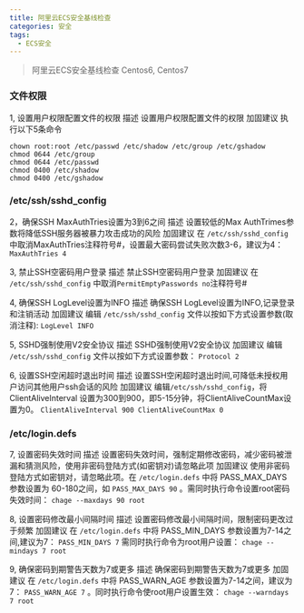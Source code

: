 ```yaml
---
title: 阿里云ECS安全基线检查 
categories: 安全
tags:  
  - ECS安全   
---
```


> 阿里云ECS安全基线检查
> Centos6, Centos7

### 文件权限
1, 设置用户权限配置文件的权限 
描述
设置用户权限配置文件的权限
加固建议
执行以下5条命令

```
chown root:root /etc/passwd /etc/shadow /etc/group /etc/gshadow
chmod 0644 /etc/group 
chmod 0644 /etc/passwd 
chmod 0400 /etc/shadow 
chmod 0400 /etc/gshadow
```

<!--more-->

### /etc/ssh/sshd_config
2，确保SSH MaxAuthTries设置为3到6之间
描述
设置较低的Max AuthTrimes参数将降低SSH服务器被暴力攻击成功的风险
加固建议
在 ``/etc/ssh/sshd_config`` 中取消MaxAuthTries注释符号#，设置最大密码尝试失败次数3-6，建议为4： ``MaxAuthTries 4``

3, 禁止SSH空密码用户登录
描述
禁止SSH空密码用户登录 
加固建议
在 ``/etc/ssh/sshd_config`` 中取消``PermitEmptyPasswords no``注释符号#

4, 确保SSH LogLevel设置为INFO
描述
确保SSH LogLevel设置为INFO,记录登录和注销活动
加固建议
编辑 ``/etc/ssh/sshd_config`` 文件以按如下方式设置参数(取消注释): ``LogLevel INFO``

5, SSHD强制使用V2安全协议 
描述
SSHD强制使用V2安全协议
加固建议
编辑 ``/etc/ssh/sshd_config`` 文件以按如下方式设置参数： ``Protocol 2``

6, 设置SSH空闲超时退出时间
描述
设置SSH空闲超时退出时间,可降低未授权用户访问其他用户ssh会话的风险
加固建议
编辑``/etc/ssh/sshd_config``，将ClientAliveInterval 设置为300到900，即5-15分钟，将ClientAliveCountMax设置为0。 ``ClientAliveInterval 900 ClientAliveCountMax 0``

### /etc/login.defs
7, 设置密码失效时间
描述
设置密码失效时间，强制定期修改密码，减少密码被泄漏和猜测风险，使用非密码登陆方式(如密钥对)请忽略此项
加固建议
使用非密码登陆方式如密钥对，请忽略此项。在 ``/etc/login.defs`` 中将 PASS_MAX_DAYS 参数设置为 60-180之间，如 ``PASS_MAX_DAYS 90`` 。需同时执行命令设置root密码失效时间： ``chage --maxdays 90 root``

8, 设置密码修改最小间隔时间
描述
设置密码修改最小间隔时间，限制密码更改过于频繁
加固建议
在 ``/etc/login.defs`` 中将 PASS_MIN_DAYS 参数设置为7-14之间,建议为7： ``PASS_MIN_DAYS 7`` 需同时执行命令为root用户设置： ``chage --mindays 7 root``

9, 确保密码到期警告天数为7或更多
描述
确保密码到期警告天数为7或更多
加固建议
在 ``/etc/login.defs`` 中将 PASS_WARN_AGE 参数设置为7-14之间，建议为7： ``PASS_WARN_AGE 7`` 。同时执行命令使root用户设置生效： ``chage --warndays 7 root``
